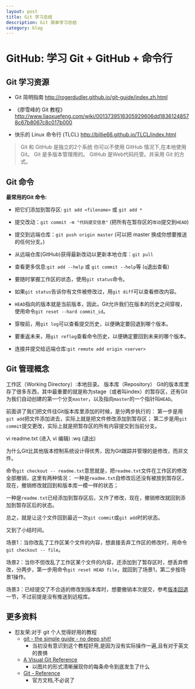 ```yaml
---
layout: post
title: Git 学习总结
description: Git 简单学习总结
category: blog
---
```


# GitHub: 学习 Git + GitHub + 命令行


## Git 学习资源
* Git 简明指南
http://rogerdudler.github.io/git-guide/index.zh.html

* 《廖雪峰的 Git 教程》
http://www.liaoxuefeng.com/wiki/0013739516305929606dd18361248578c67b8067c8c017b000

* 快乐的 Linux 命令行 (TLCL)
http://billie66.github.io/TLCL/index.html

>Git 和 GitHub 是独立的2个系统
你可以不使用 GitHub 情况下,在本地使用 Git。
Git 是多版本管理用的。
GitHub 是Web代码托管。并采用 Git 的方式。

## Git 命令

**最常用的Git 命令:**

* 把它们添加到暂存区: `git add <filename>` 或 `git add * `
* 提交改动：`git commit -m "代码提交信息"` (把所有在暂存区的`改动`提交到`HEAD`)
* 提交到远端仓库：`git push origin master` (可以把 master 换成你想要推送的任何分支。)
* 从远端仓库(GitHub)获得最新改动以更新本地仓库：`git pull`
* 查看更多信息:`git add --help` 或 `git commit --help`等 (`q`退出查看)
* 要随时掌握工作区的状态，使用`git status`命令。
* 如果`git status`告诉你有文件被修改过，用`git diff`可以查看修改内容。


* `HEAD`指向的版本就是当前版本，因此，Git允许我们在版本的历史之间穿梭，使用命令`git reset --hard commit_id`。

* 穿梭前，用`git log`可以查看提交历史，以便确定要回退到哪个版本。
* 要重返未来，用`git reflog`查看命令历史，以便确定要回到未来的哪个版本。
* 连接并提交给远端仓库:`git remote add origin <server>`    

## Git 管理概念
工作区（Working Directory）:本地目录。
版本库（Repository）
Git的版本库里存了很多东西，其中最重要的就是称为stage（或者叫index）的暂存区，还有Git为我们自动创建的第一个分支`master`，以及指向`master`的一个指针叫`HEAD`。

前面讲了我们把文件往Git版本库里添加的时候，是分两步执行的：
第一步是用`git add`把文件添加进去，实际上就是把文件修改添加到暂存区；
第二步是用`git commit`提交更改，实际上就是把暂存区的所有内容提交到当前分支。


vi readme.txt (进入 vi 编辑)
:wq (退出)

为什么Git比其他版本控制系统设计得优秀，因为Git跟踪并管理的是修改，而非文件。


命令`git checkout -- readme.txt`意思就是，把`readme.txt`文件在工作区的修改全部撤销，这里有两种情况：
一种是`readme.txt`自修改后还没有被放到暂存区，现在，撤销修改就回到和版本库一模一样的状态；

一种是`readme.txt`已经添加到暂存区后，又作了修改，现在，撤销修改就回到添加到暂存区后的状态。

总之，就是让这个文件回到最近一次`git commit`或`git add`时的状态。

又到了小结时间。

场景1：当你改乱了工作区某个文件的内容，想直接丢弃工作区的修改时，用命令`git checkout -- file`。

场景2：当你不但改乱了工作区某个文件的内容，还添加到了暂存区时，想丢弃修改，分两步，第一步用命令`git reset HEAD file`，就回到了场景1，第二步按场景1操作。

场景3：已经提交了不合适的修改到版本库时，想要撤销本次提交，参考[版本回退](https://www.liaoxuefeng.com/wiki/0013739516305929606dd18361248578c67b8067c8c017b000/0013744142037508cf42e51debf49668810645e02887691000)一节，不过前提是没有推送到远程库。

## 更多资料
  * 怼友荣:对于 git 个人觉得好用的教程
    * [git - the simple guide - no deep shit!](https://rogerdudler.github.io/git-guide/)
      * 当初没有意识到这个教程好用,是因为没有实际操作一遍,且有对于英文的畏惧
    * [A Visual Git Reference](https://marklodato.github.io/visual-git-guide/index-en.html)
      * 以图片的形式清晰展现你的每条命令到底发生了什么
    * [Git - Reference](https://git-scm.com/docs)
      * 官方文档,不必说了


